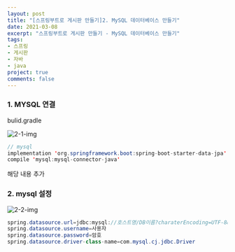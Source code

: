 ```yaml
---
layout: post
title: "[스프링부트로 게시판 만들기]2. MySQL 데이터베이스 만들기"
date: 2021-03-08
excerpt: "스프링부트로 게시판 만들기 - MySQL 데이터베이스 만들기"
tags:
- 스프링
- 게시판
- 자바
- java
project: true
comments: false
---
```


### 1. MYSQL 연결

bulid.gradle

![2-1-img](https://Jumim.github.io/assets/img/post_img/2-1-img.png)

```java
// mysql
implementation 'org.springframework.boot:spring-boot-starter-data-jpa'
compile 'mysql:mysql-connector-java'
```

해당 내용 추가

### 2. mysql 설정

![2-2-img](https://Jumim.github.io/assets/img/post_img/2-2-img.png)

```java
spring.datasource.url=jdbc:mysql://호스트명/DB이름?charaterEncoding=UTF-8&serverTimezone=UTC
spring.datasource.username=사용자
spring.datasource.password=암호
spring.datasource.driver-class-name=com.mysql.cj.jdbc.Driver
```
